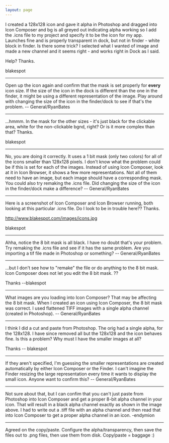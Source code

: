 ```yaml
---
layout: page
---
```


I created a 128x128 icon and gave it alpha in Photoshop and dragged into Icon Composer and bg is all greyed out indicating alpha working so I add the .icns file to my project and specify it to be the icon for my app.  Launches fine and is properly transparent in dock, but not in finder - white block in finder.  Is there some trick?  I selected what I wanted of image and made a new channel and it seems right - and works right in Dock as I said.

Help? Thanks.


blakespot

----

Open up the icon again and confirm that the mask is set properly for **every** icon size. If the size of the icon in the dock is different than the one in the finder, it might be using a different representation of the image. Play around with changing the size of the icon in the finder/dock to see if that's the problem. -- General/RyanBates

----

...hmmm.  In the mask for the other sizes - it's just black for the clickable area, white for the non-clickable bgnd, right?  Or is it more complex than that?   Thanks.


blakespot

----

No, you are doing it correctly. It uses a 1 bit mask (only two colors) for all of the icons smaller than 128x128 pixels. I don't know what the problem could be if this is set for each of the images. Instead of using Icon Composer, look at it in Icon Browser, it shows a few more representations. Not all of them need to have an image, but each image should have a corresponding mask. You could also try remaking the .icns file. Did changing the size of the icon in the finder/dock make a difference? -- General/RyanBates

----

Here is a screenshot of Icon Composer and Icon Browser running, both looking at this particular .icns file.  Do I look to be in trouble here??  Thanks.

http://www.blakespot.com/images/icons.jpg


blakespot

----

Ahha, notice the 8 bit mask is all black. I have no doubt that's your problem. Try remaking the .icns file and see if it has the same problem. Are you importing a tif file made in Photoshop or something? -- General/RyanBates

----

...but I don't see how to "remake" the file or do anything to the 8 bit mask.  Icon Composer does not let you edit the 8 bit mask.  ??  

Thanks  --blakespot

----

What images are you loading into Icon Composer? That may be affecting the 8 bit mask. When I created an icon using Icon Composer, the 8 bit mask was correct. I used flattened TIFF images with a single alpha channel (created in Photoshop). -- General/RyanBates

----

I think I did a cut and paste from Photoshop.  The orig had a single alpha, for the 128x128.  I have since removed all but the 128x128 and the icon behaves fine.  Is this a problem?  Why must I have the smaller images at all?

Thanks -- blakespot

----

If they aren't specified, I'm guessing the smaller representations are created automatically by either Icon Composer or the Finder. I can't imagine the Finder resizing the large representation every time it wants to display the small icon. Anyone want to confirm this? -- General/RyanBates

----

Not sure about that, but I can confim that you can't just paste from Photoshop into Icon Composer and get a proper 8-bit alpha channel in your icon.  That will result in a black alpha channel exactly as shown in the image above.  I had to write out a .tiff file with an alpha channel and then read that into Icon Composer to get a proper alpha channel in an icon. -endymion

---- 

Agreed on the copy/paste. Configure the alpha/transparency, then save the files out to .png files, then use them from disk. Copy/paste = baggage :)